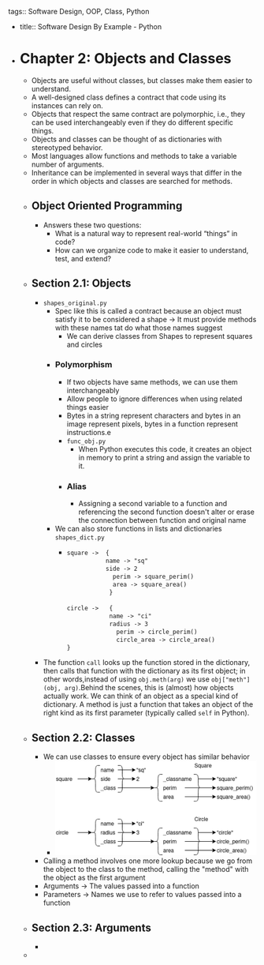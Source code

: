 tags:: Software Design, OOP, Class, Python

- title:: Software Design By Example - Python
- # Chapter 2: Objects and Classes
	- Objects are useful without classes, but classes make them easier to understand.
	- A well-designed class defines a contract that code using its instances can rely on.
	- Objects that respect the same contract are 
	  polymorphic, i.e., they can be used interchangeably even if they do 
	  different specific things.
	- Objects and classes can be thought of as dictionaries with stereotyped behavior.
	- Most languages allow functions and methods to take a variable number of arguments.
	- Inheritance can be implemented in several ways that differ in the order in which objects and classes are searched for methods.
	- ## Object Oriented Programming
		- Answers these two questions:
			- What is a natural way to represent real-world “things” in code?
			- How can we organize code to make it easier to understand, test, and extend?
	- ## Section 2.1: Objects
		- `shapes_original.py`
			- Spec like this is called a contract because an object must satisfy it to be considered a shape -> It must provide methods with these names tat do what those names suggest
				- We can derive classes from Shapes to represent squares and circles
			- ### Polymorphism
				- If two objects have same methods, we can use them interchangeably
				- Allow people to ignore differences when using related things easier
				- Bytes in a string represent characters and bytes in an image represent pixels, bytes in a function represent instructions.e
				- `func_obj.py`
					- When Python executes this code, it creates an object in memory to print a string and assign the variable to it.
				- ### Alias
					- Assigning a second variable to a function and referencing the second function doesn't alter or erase the connection between function and original name
			- We can also store functions in lists and dictionaries `shapes_dict.py`
				- ```
				  square ->  { 
				  			 name -> "sq"
				  			 side -> 2
				               perim -> square_perim()
				               area -> square_area()
				              }
				              
				  circle ->   {
				  			  name -> "ci"
				  			  radius -> 3
				                perim -> circle_perim()
				                circle_area -> circle_area()
				  }
				  ```
		- The function `call` looks up the function stored in the dictionary,
		  then calls that function with the dictionary as its first object;
		  in other words,instead of using `obj.meth(arg)` we use `obj["meth"](obj, arg)`.Behind the scenes, this is (almost) how objects actually work.
		  We can think of an object as a special kind of dictionary.
		  A method is just a function that takes an object of the right kind
		  as its first parameter (typically called `self` in Python).
	- ## Section 2.2: Classes
		- We can use classes to ensure every object has similar behavior
			- ![image.png](../assets/image_1747052853015_0.png)
		- Calling a method involves one more lookup because we go from the object to the class to the method, calling the "method" with the object as the first argument
		- Arguments -> The values passed into a function
		- Parameters -> Names we use to refer to values passed into a function
	- ## Section 2.3: Arguments
		-
	-